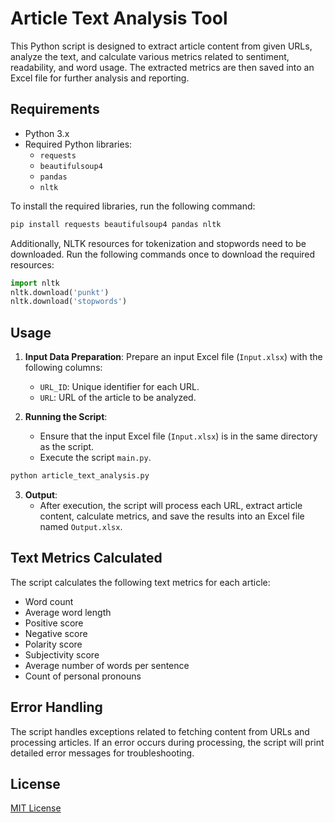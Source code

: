 # Article Text Analysis Tool

This Python script is designed to extract article content from given URLs, analyze the text, and calculate various metrics related to sentiment, readability, and word usage. The extracted metrics are then saved into an Excel file for further analysis and reporting.

## Requirements

- Python 3.x
- Required Python libraries:
  - `requests`
  - `beautifulsoup4`
  - `pandas`
  - `nltk`

To install the required libraries, run the following command:
```bash
pip install requests beautifulsoup4 pandas nltk
```

Additionally, NLTK resources for tokenization and stopwords need to be downloaded. Run the following commands once to download the required resources:
```python
import nltk
nltk.download('punkt')
nltk.download('stopwords')
```

## Usage

1. **Input Data Preparation**: Prepare an input Excel file (`Input.xlsx`) with the following columns:
   - `URL_ID`: Unique identifier for each URL.
   - `URL`: URL of the article to be analyzed.

2. **Running the Script**:
   - Ensure that the input Excel file (`Input.xlsx`) is in the same directory as the script.
   - Execute the script `main.py`.

```bash
python article_text_analysis.py
```

3. **Output**:
   - After execution, the script will process each URL, extract article content, calculate metrics, and save the results into an Excel file named `Output.xlsx`.

## Text Metrics Calculated

The script calculates the following text metrics for each article:
- Word count
- Average word length
- Positive score
- Negative score
- Polarity score
- Subjectivity score
- Average number of words per sentence
- Count of personal pronouns

## Error Handling

The script handles exceptions related to fetching content from URLs and processing articles. If an error occurs during processing, the script will print detailed error messages for troubleshooting.

## License

[MIT License](LICENSE)
